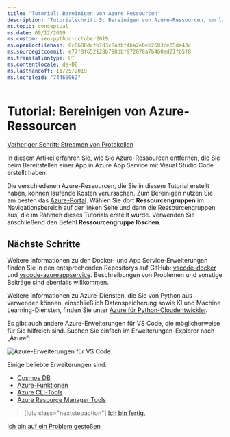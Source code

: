 ```yaml
---
title: 'Tutorial: Bereinigen von Azure-Ressourcen'
description: 'Tutorialschritt 5: Bereinigen von Azure-Ressourcen, um laufende Gebühren zu vermeiden'
ms.topic: conceptual
ms.date: 09/12/2019
ms.custom: seo-python-october2019
ms.openlocfilehash: 0c6688dcfb1d3c8adbf4ba2e0eb2603ce85de43c
ms.sourcegitcommit: e77f8f652128b798dbf972078a7b460ed21fb5f8
ms.translationtype: HT
ms.contentlocale: de-DE
ms.lasthandoff: 11/25/2019
ms.locfileid: "74466062"
---
```

# <a name="tutorial-clean-up-azure-resources"></a>Tutorial: Bereinigen von Azure-Ressourcen

[Vorheriger Schritt: Streamen von Protokollen](tutorial-deploy-containers-04.md)

In diesem Artikel erfahren Sie, wie Sie Azure-Ressourcen entfernen, die Sie beim Bereitstellen einer App in Azure App Service mit Visual Studio Code erstellt haben.

Die verschiedenen Azure-Ressourcen, die Sie in diesem Tutorial erstellt haben, können laufende Kosten verursachen. Zum Bereinigen nutzen Sie am besten das [Azure-Portal](https://portal.azure.com). Wählen Sie dort **Ressourcengruppen** im Navigationsbereich auf der linken Seite und dann die Ressourcengruppen aus, die im Rahmen dieses Tutorials erstellt wurde. Verwenden Sie anschließend den Befehl **Ressourcengruppe löschen**.

## <a name="next-steps"></a>Nächste Schritte

Weitere Informationen zu den Docker- und App Service-Erweiterungen finden Sie in den entsprechenden Repositorys auf GitHub: [vscode-docker](https://github.com/Microsoft/vscode-docker) und [vscode-azureappservice](https://github.com/Microsoft/vscode-azureappservice). Beschreibungen von Problemen und sonstige Beiträge sind ebenfalls willkommen.

Weitere Informationen zu Azure-Diensten, die Sie von Python aus verwenden können, einschließlich Datenspeicherung sowie KI und Machine Learning-Diensten, finden Sie unter [Azure für Python-Cloudentwickler](https://docs.microsoft.com/python/azure/?view=azure-python).

Es gibt auch andere Azure-Erweiterungen für VS Code, die möglicherweise für Sie hilfreich sind. Suchen Sie einfach im Erweiterungen-Explorer nach „Azure“:

![Azure-Erweiterungen für VS Code](media/deploy-containers/azure-extensions-for-visual-studio-code.png)

Einige beliebte Erweiterungen sind:

- [Cosmos DB](https://marketplace.visualstudio.com/items?itemName=ms-azuretools.vscode-cosmosdb)
- [Azure-Funktionen](https://marketplace.visualstudio.com/items?itemName=ms-azuretools.vscode-azurefunctions)
- [Azure CLI-Tools](https://marketplace.visualstudio.com/items?itemName=ms-vscode.azurecli)
- [Azure Resource Manager Tools](https://marketplace.visualstudio.com/items?itemName=msazurermtools.azurerm-vscode-tools)

> [!div class="nextstepaction"]
> [Ich bin fertig.](https://docs.microsoft.com/python/azure/?view=azure-python)

[Ich bin auf ein Problem gestoßen](https://www.research.net/r/PWZWZ52?tutorial=vscode-appservice-containers&step=07-clean-up-resources)
